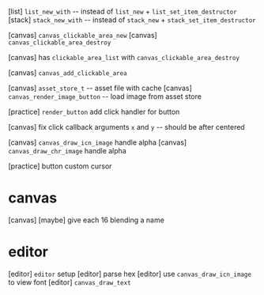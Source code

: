 [list] `list_new_with` -- instead of `list_new` + `list_set_item_destructor`
[stack] `stack_new_with` -- instead of `stack_new` + `stack_set_item_destructor`

[canvas] `canvas_clickable_area_new`
[canvas] `canvas_clickable_area_destroy`

[canvas] has `clickable_area_list` with `canvas_clickable_area_destroy`

[canvas] `canvas_add_clickable_area`

[canvas] `asset_store_t` -- asset file with cache
[canvas] `canvas_render_image_button` -- load image from asset store

[practice] `render_button` add click handler for button

[canvas] fix click callback arguments `x` and `y` -- should be after centered

[canvas] `canvas_draw_icn_image` handle alpha
[canvas] `canvas_draw_chr_image` handle alpha

[practice] button custom cursor

# canvas

[canvas] [maybe] give each 16 blending a name

# editor

[editor] `editor` setup
[editor] parse hex
[editor] use `canvas_draw_icn_image` to view font
[editor] `canvas_draw_text`
